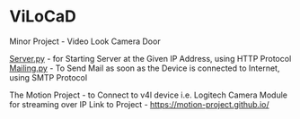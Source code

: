 # ViLoCaD
Minor Project - Video Look Camera Door

[Server.py](https://github.com/Paarthh2812/ViLoCaD/blob/27a0c941a6ed0dc59f6949f08508818cb56b4e72/Server.py) - for Starting Server at the Given IP Address, using HTTP Protocol
[Mailing.py](https://github.com/Paarthh2812/ViLoCaD/blob/27a0c941a6ed0dc59f6949f08508818cb56b4e72/Mailing.py) - To Send Mail as soon as the Device is connected to Internet, using SMTP Protocol

The Motion Project - to Connect to v4l device i.e. Logitech Camera Module for streaming over IP
Link to Project - https://motion-project.github.io/
